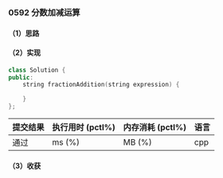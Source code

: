### 0592 分数加减运算

#### （1）思路

#### （2）实现

```cpp
class Solution {
public:
    string fractionAddition(string expression) {

    }
};
```

| 提交结果 | 执行用时 (pctl%) | 内存消耗 (pctl%) | 语言 |
|:---------|:-----------------|:-----------------|:-----|
| 通过     |  ms (%)   |  MB (%)  | cpp  |

#### （3）收获
